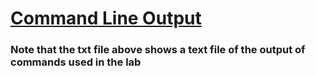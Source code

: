 # [Command Line Output](/Labs/Lab3/lab3_output.txt)
### Note that the txt file above shows a text file of the output of commands used in the lab
